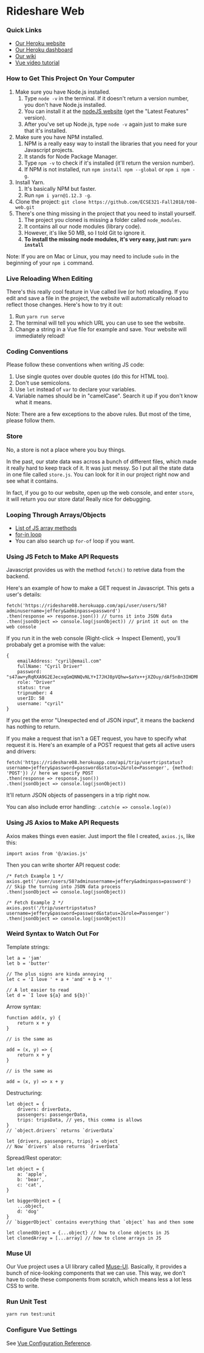 # Rideshare Web

### Quick Links
- [Our Heroku website](https://rideshareadmin.herokuapp.com)
- [Our Heroku dashboard](https://dashboard.heroku.com/apps/rideshareadmin)
- [Our wiki](https://github.com/ECSE321-Fall2018/t08-web/wiki)
- [Vue video tutorial](https://www.youtube.com/watch?v=mZY1yyrlJWU&list=PLoYCgNOIyGADZuvKJweutZDOO9VI9YiJ9)

### How to Get This Project On Your Computer
1. Make sure you have Node.js installed.
    1. Type `node -v` in the terminal. If it doesn't return a version number, you don't have Node.js installed.
    2. You can install it at the [nodeJS website](https://nodejs.org/en/) (get the "Latest Features" version).
    3. After you've set up Node.js, type `node -v` again just to make sure that it's installed.
2. Make sure you have NPM installed.
    1. NPM is a really easy way to install the libraries that you need for your Javascript projects.
    2. It stands for Node Package Manager.
    3. Type `npm -v` to check if it's installed (it'll return the version number).
    4. If NPM is not installed, run `npm install npm --global` or `npm i npm -g`.
3. Install Yarn.
    1. It's basically NPM but faster.
    2. Run `npm i yarn@1.12.3 -g`.
4. Clone the project: `git clone https://github.com/ECSE321-Fall2018/t08-web.git`
5. There's one thing missing in the project that you need to install yourself.
    1. The project you cloned is missing a folder called `node_modules`.
    2. It contains all our node modules (library code).
    3. However, it's like 50 MB, so I told Git to ignore it.
    4. **To install the missing node modules, it's very easy, just run: `yarn install`**

Note: If you are on Mac or Linux, you may need to include `sudo` in the beginning of your `npm i` command.

### Live Reloading When Editing
There's this really cool feature in Vue called live (or hot) reloading.
If you edit and save a file in the project, the website will automatically reload to reflect those changes.
Here's how to try it out:
1. Run `yarn run serve`
2. The terminal will tell you which URL you can use to see the website.
3. Change a string in a Vue file for example and save. Your website will immediately reload!

### Coding Conventions
Please follow these conventions when writing JS code:
1. Use single quotes over double quotes (do this for HTML too).
2. Don't use semicolons.
3. Use `let` instead of `var` to declare your variables.
4. Variable names should be in "camelCase". Search it up if you don't know what it means.

Note: There are a few exceptions to the above rules. But most of the time, please follow them.

### Store
No, a store is not a place where you buy things.

In the past, our state data was across a bunch of different files, which made it really hard to keep track of it. It was just messy. So I put all the state data in one file called `store.js`. You can look for it in our project right now and see what it contains.

In fact, if you go to our website, open up the web console, and enter `store`, it will return you our store data! Really nice for debugging.

### Looping Through Arrays/Objects
- [List of JS array methods](https://www.w3schools.com/jsref/jsref_obj_array.asp)
- [for-in loop](https://www.w3schools.com/jsref/jsref_forin.asp)
- You can also search up `for-of` loop if you want.

### Using JS Fetch to Make API Requests
Javascript provides us with the method `fetch()` to retrive data from the backend.

Here's an example of how to make a GET request in Javascript. This gets a user's details:
```JS
fetch('https://rideshare08.herokuapp.com/api/user/users/58?adminusername=jeffery&adminpass=password')
.then(response => response.json()) // turns it into JSON data
.then(jsonObject => console.log(jsonObject)) // print it out on the web console
```
If you run it in the web console (Right-click -> Inspect Element), you'll probabaly get a promise with the value:
```JS
{
    emailAddress: "cyril@email.com"
    fullName: "Cyril Driver"
    password: "s47aw+yRqRXA9G2EJecxqGmQNNQvNLY+I7JHJ8pVQhw=$aYx++jXZOuy/dAf5n8n3IHDMPqM5GsRU4UFgND00N6o="
    role: "Driver"
    status: true
    tripnumber: 4
    userID: 58
    username: "cyril"
}
```
If you get the error "Unexpected end of JSON input", it means the backend has nothing to return.

                

If you make a request that isn't a GET request, you have to specify what request it is.
Here's an example of a POST request that gets all active users and drivers:
```JS
fetch('https://rideshare08.herokuapp.com/api/trip/usertripstatus?username=jeffery&password=password&status=2&role=Passenger', {method: 'POST'}) // here we specify POST
.then(response => response.json())
.then(jsonObject => console.log(jsonObject))
```
It'll return JSON objects of passengers in a trip right now.

You can also include error handling: `.catch(e => console.log(e))`

### Using JS Axios to Make API Requests
Axios makes things even easier. Just import the file I created, `axios.js`, like this:
```JS
import axios from '@/axios.js'
```

Then you can write shorter API request code:
```JS
/* Fetch Example 1 */
axios.get('/user/users/58?adminusername=jeffery&adminpass=password')
// Skip the turning into JSON data process
.then(jsonObject => console.log(jsonObject))

/* Fetch Example 2 */
axios.post('/trip/usertripstatus?username=jeffery&password=password&status=2&role=Passenger')
.then(jsonObject => console.log(jsonObject))
```

### Weird Syntax to Watch Out For
Template strings:
```JS
let a = 'jam'
let b = 'butter'

// The plus signs are kinda annoying
let c = 'I love ' + a + 'and' + b + '!'

// A lot easier to read
let d = `I love ${a} and ${b}!`
```

Arrow syntax:
```JS
function add(x, y) {
    return x + y
}

// is the same as

add = (x, y) => {
    return x + y
}

// is the same as

add = (x, y) => x + y
```

Destructuring:
```JS
let object = {
    drivers: driverData,
    passengers: passengerData,
    trips: tripsData, // yes, this comma is allows
}
// `object.drivers` returns `driverData`

let {drivers, passengers, trips} = object
// Now `drivers` also returns `driverData`
```

Spread/Rest operator:
```JS
let object = {
    a: 'apple',
    b: 'bear',
    c: 'cat',
}

let biggerObject = {
    ...object,
    d: 'dog'
}
// `biggerObject` contains everything that `object` has and then some

let clonedObject = {...object} // how to clone objects in JS
let clonedArray = [...array] // how to clone arrays in JS
```


### Muse UI
Our Vue project uses a UI library called [Muse-UI](https://muse-ui.org/#/en-US). Basically, it provides a bunch of nice-looking components that we can use. This way, we don't have to code these components from scratch, which means less a lot less CSS to write.

### Run Unit Test
```Bash
yarn run test:unit
```

### Configure Vue Settings
See [Vue Configuration Reference](https://cli.vuejs.org/config/).